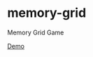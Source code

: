 memory-grid
===========

Memory Grid Game

[Demo](//http://codepen.io/LelandKwong/pen/5c8c87279723a5a31a06fbd265824912/)
